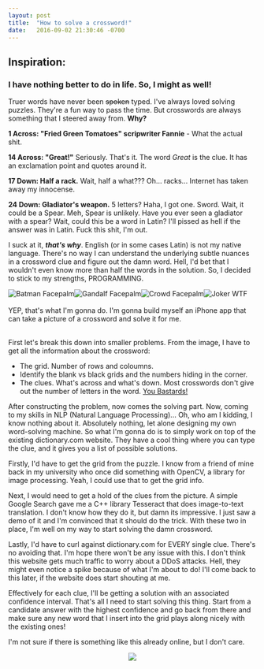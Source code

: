 ```yaml
---
layout: post
title:  "How to solve a crossword!"
date:   2016-09-02 21:30:46 -0700
---
```


## **Inspiration:**
### I have nothing better to do in life. So, I might as well!

Truer words have never been ~~spoken~~ typed. I've always loved solving puzzles. They're a fun way to pass the time. But crosswords are always something that I steered away from. **Why?**

**1 Across: "Fried Green Tomatoes" scripwriter Fannie** - What the actual shit.

**14 Across: "Great!"** Seriously. That's it. The word _Great_ is the clue. It has an exclamation point and quotes around it.

**17 Down: Half a rack.** Wait, half a what??? Oh... racks... Internet has taken away my innocense.

**24 Down: Gladiator's weapon.** 5 letters? Haha, I got one. Sword. Wait, it could be a Spear. Meh, Spear is unlikely. Have you ever seen a gladiator with a spear? Wait, could this be a word in Latin? I'll pissed as hell if the answer was in Latin. Fuck this shit, I'm out.

I suck at it, **_that's why_**. English (or in some cases Latin) is not my native language. There's no way I can understand the underlying subtle nuances in a crossword clue and figure out the damn word. Hell, I'd bet that I wouldn't even know more than half the words in the solution. So, I decided to stick to my strengths, PROGRAMMING.

![Batman Facepalm](../../../resources/batman_facepalm.jpg)![Gandalf Facepalm](../../../resources/gandalf_facepalm.jpg)![Crowd Facepalm](../../../resources/crowd_facepalm.jpg)![Joker WTF](../../../resources/joker_wtf.jpg)
<br/>
<br/>
YEP, that's what I'm gonna do. I'm gonna build myself an iPhone app that can take a picture of a crossword and solve it for me.
<br/>
<br/>

First let's break this down into smaller problems. From the image, I have to get all the information about the crossword:
- The grid. Number of rows and coloumns.
- Identify the blank vs black grids and the numbers hiding in the corner.
- The clues. What's across and what's down. Most crosswords don't give out the number of letters in the word. [You Bastards!](../../../resources/south_park_you_bastards.jpg)

After constructing the problem, now comes the solving part. Now, coming to my skills in NLP (Natural Language Processing)... Oh, who am I kidding, I know nothing about it. Absolutely nothing, let alone designing my own word-solving machine. So what I'm gonna do is to simply work on top of the existing dictionary.com website. They have a cool thing where you can type the clue, and it gives you a list of possible solutions.

Firstly, I'd have to get the grid from the puzzle. I know from a friend of mine back in my university who once did something with OpenCV, a library for image processing. Yeah, I could use that to get the grid info.

Next, I would need to get a hold of the clues from the picture. A simple Google Search gave me a C++ library Tesseract that does image-to-text translation. I don't know how they do it, but damn its impressive. I just saw a demo of it and I'm convinced that it should do the trick. With these two in place, I'm well on my way to start solving the damn crossword.

Lastly, I'd have to curl against dictionary.com for EVERY single clue. There's no avoiding that. I'm hope there won't be any issue with this. I don't think this website gets much traffic to worry about a DDoS attacks. Hell, they might even notice a spike because of what I'm about to do! I'll come back to this later, if the website does start shouting at me.

Effectively for each clue, I'll be getting a solution with an associated confidence interval. That's all I need to start solving this thing. Start from a candidate answer with the highest confidence and go back from there and make sure any new word that I insert into the grid plays along nicely with the existing ones!

I'm not sure if there is something like this already online, but I don't care.

<div style="text-align:center"><img src ="../../../resources/bender_makemyown.jpg" /></div>
<br/>
<br/>